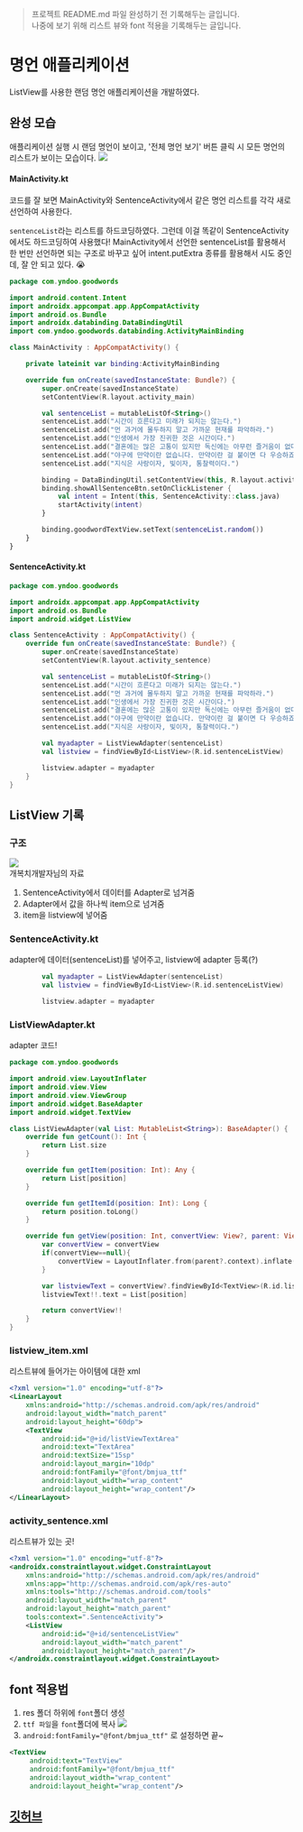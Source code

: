 > 프로젝트 README.md 파일 완성하기 전 기록해두는 글입니다.  
> 나중에 보기 위해 리스트 뷰와 font 적용을 기록해두는 글입니다.



# 명언 애플리케이션
ListView를 사용한 랜덤 명언 애플리케이션을 개발하였다. 

## 완성 모습
애플리케이션 실행 시 랜덤 명언이 보이고, '전체 명언 보기' 버튼 클릭 시 모든 명언의 리스트가 보이는 모습이다.
![](https://velog.velcdn.com/images/kuronuma_daisy/post/4d3276fd-c15a-480a-843b-eb1630121530/image.gif)



#### MainActivity.kt
코드를 잘 보면 MainActivity와 SentenceActivity에서 같은 명언 리스트를 각각 새로 선언하여 사용한다.   

`sentenceList`라는 리스트를 하드코딩하였다. 그런데 이걸 똑같이 SentenceActivity에서도 하드코딩하여 사용했다! MainActivity에서 선언한 sentenceList를 활용해서 한 번만 선언하면 되는 구조로 바꾸고 싶어 intent.putExtra 종류를 활용해서 시도 중인데, 잘 안 되고 있다. 😭
```kotlin
package com.yndoo.goodwords

import android.content.Intent
import androidx.appcompat.app.AppCompatActivity
import android.os.Bundle
import androidx.databinding.DataBindingUtil
import com.yndoo.goodwords.databinding.ActivityMainBinding

class MainActivity : AppCompatActivity() {

    private lateinit var binding:ActivityMainBinding

    override fun onCreate(savedInstanceState: Bundle?) {
        super.onCreate(savedInstanceState)
        setContentView(R.layout.activity_main)

        val sentenceList = mutableListOf<String>()
        sentenceList.add("시간이 흐른다고 미래가 되지는 않는다.")
        sentenceList.add("먼 과거에 몰두하지 말고 가까운 현재를 파악하라.")
        sentenceList.add("인생에서 가장 진귀한 것은 시간이다.")
        sentenceList.add("결혼에는 많은 고통이 있지만 독신에는 아무런 즐거움이 없다.")
        sentenceList.add("야구에 만약이란 없습니다. 만약이란 걸 붙이면 다 우승하죠.")
        sentenceList.add("지식은 사랑이자, 빛이자, 통찰력이다.")

        binding = DataBindingUtil.setContentView(this, R.layout.activity_main)
        binding.showAllSentenceBtn.setOnClickListener {
            val intent = Intent(this, SentenceActivity::class.java)
            startActivity(intent)
        }

        binding.goodwordTextView.setText(sentenceList.random())
    }
}
```
#### SentenceActivity.kt
```kotlin
package com.yndoo.goodwords

import androidx.appcompat.app.AppCompatActivity
import android.os.Bundle
import android.widget.ListView

class SentenceActivity : AppCompatActivity() {
    override fun onCreate(savedInstanceState: Bundle?) {
        super.onCreate(savedInstanceState)
        setContentView(R.layout.activity_sentence)

        val sentenceList = mutableListOf<String>()
        sentenceList.add("시간이 흐른다고 미래가 되지는 않는다.")
        sentenceList.add("먼 과거에 몰두하지 말고 가까운 현재를 파악하라.")
        sentenceList.add("인생에서 가장 진귀한 것은 시간이다.")
        sentenceList.add("결혼에는 많은 고통이 있지만 독신에는 아무런 즐거움이 없다.")
        sentenceList.add("야구에 만약이란 없습니다. 만약이란 걸 붙이면 다 우승하죠.")
        sentenceList.add("지식은 사랑이자, 빛이자, 통찰력이다.")

        val myadapter = ListViewAdapter(sentenceList)
        val listview = findViewById<ListView>(R.id.sentenceListView)

        listview.adapter = myadapter
    }
}
```

## ListView 기록

### 구조
![](https://velog.velcdn.com/images/kuronuma_daisy/post/95cef28b-e5a4-40ff-b8f7-1607d4beb253/image.png)  
개복치개발자님의 자료

1. SentenceActivity에서 데이터를 Adapter로 넘겨줌
2. Adapter에서 값을 하나씩 item으로 넘겨줌
3. item을 listview에 넣어줌

### SentenceActivity.kt
adapter에 데이터(sentenceList)를 넣어주고, listview에 adapter 등록(?)
```kotlin
        val myadapter = ListViewAdapter(sentenceList)
        val listview = findViewById<ListView>(R.id.sentenceListView)

        listview.adapter = myadapter
```
### ListViewAdapter.kt
adapter 코드!
```kotlin
package com.yndoo.goodwords

import android.view.LayoutInflater
import android.view.View
import android.view.ViewGroup
import android.widget.BaseAdapter
import android.widget.TextView

class ListViewAdapter(val List: MutableList<String>): BaseAdapter() {
    override fun getCount(): Int {
        return List.size
    }

    override fun getItem(position: Int): Any {
        return List[position]
    }

    override fun getItemId(position: Int): Long {
        return position.toLong()
    }

    override fun getView(position: Int, convertView: View?, parent: ViewGroup?): View {
        var convertView = convertView
        if(convertView==null){
            convertView = LayoutInflater.from(parent?.context).inflate(R.layout.listview_item, parent, false)
        }

        var listviewText = convertView?.findViewById<TextView>(R.id.listViewTextArea)
        listviewText!!.text = List[position]

        return convertView!!
    }
}
```
### listview_item.xml
리스트뷰에 들어가는 아이템에 대한 xml
```xml
<?xml version="1.0" encoding="utf-8"?>
<LinearLayout
    xmlns:android="http://schemas.android.com/apk/res/android"
    android:layout_width="match_parent"
    android:layout_height="60dp">
    <TextView
        android:id="@+id/listViewTextArea"
        android:text="TextArea"
        android:textSize="15sp"
        android:layout_margin="10dp"
        android:fontFamily="@font/bmjua_ttf"
        android:layout_width="wrap_content"
        android:layout_height="wrap_content"/>
</LinearLayout>
```

### activity_sentence.xml
리스트뷰가 있는 곳!
```xml
<?xml version="1.0" encoding="utf-8"?>
<androidx.constraintlayout.widget.ConstraintLayout 
    xmlns:android="http://schemas.android.com/apk/res/android"
    xmlns:app="http://schemas.android.com/apk/res-auto"
    xmlns:tools="http://schemas.android.com/tools"
    android:layout_width="match_parent"
    android:layout_height="match_parent"
    tools:context=".SentenceActivity">
    <ListView
        android:id="@+id/sentenceListView"
        android:layout_width="match_parent"
        android:layout_height="match_parent"/>
</androidx.constraintlayout.widget.ConstraintLayout>
```

## font 적용법

1. res 폴더 하위에 `font`폴더 생성
2. `ttf 파일`을 `font`폴더에 복사
![](https://velog.velcdn.com/images/kuronuma_daisy/post/58818864-4e1c-47bf-97d6-d584735e1ee4/image.png)
3. `android:fontFamily="@font/bmjua_ttf"` 로 설정하면 끝~
```xml
<TextView
     android:text="TextView"
     android:fontFamily="@font/bmjua_ttf"
     android:layout_width="wrap_content"
     android:layout_height="wrap_content"/>
```

## [깃허브](https://github.com/yndoo/GoodWordsApp)
